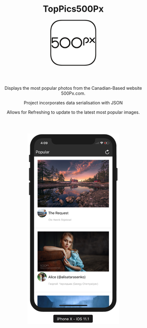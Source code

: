 <h1 align= "center">  TopPics500Px</h1>

<p align="center">
  <img width="150" height="150" src="/Screenshots/AppIcon.png">
</p>


<br> </br>
<p align= "center">Displays the most popular photos from the Canadian-Based website 500Px.com.</p>
<p align= "center">Project incorporates data serialisation with JSON</p>
<p align= "center">Allows for Refreshing to update to the latest most popular images.</p>
<br> </br>


<p align="center">
  <img width="300" height="624" src="/Screenshots/Simulator Screen Shot.png">
</p>

